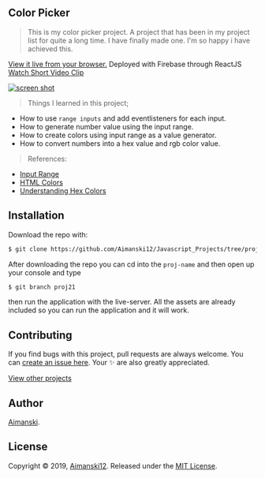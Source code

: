 ## Color Picker

> This is my color picker project. A project that has been in my project list for quite a long time. I have finally made one. I'm so happy i have achieved this.

[View it live from your browser.](http://bit.ly/aimanski-js21-colorpicker) Deployed with Firebase through ReactJS<br>
[Watch Short Video Clip](https://www.youtube.com/watch?v=NLSvcw116OY&feature=youtu.be) <br>

<div float="left">
  <a href="https://www.youtube.com/watch?v=NLSvcw116OY&feature=youtu.be">
    <img src="https://github.com/Aimanski12/proj-resource/blob/master/libs/proj-js21-colorpicker.gif" alt="screen shot">
  </a>
</div>

> Things I learned in this project;
  * How to use `range inputs` and add eventlisteners for each input.
  * How to generate number value using the input range.
  * How to create colors using input range as a value generator.
  * How to convert numbers into a hex value and rgb color value.

  > References:
  * [Input Range](https://developer.mozilla.org/en-US/docs/Web/HTML/Element/input/range)
  * [HTML Colors](https://htmlcolorcodes.com/)
  * [Understanding Hex Colors](https://www.pluralsight.com/blog/tutorials/understanding-hexadecimal-colors-simple)

## Installation

Download the repo with:

```bash
$ git clone https://github.com/Aimanski12/Javascript_Projects/tree/proj21 proj-name
```

After downloading the repo you can cd into the `proj-name` and then open up your console and type 

```bash
$ git branch proj21
```

then run the application with the live-server. All the assets are already included so you can run the application and it will work. 

## Contributing

If you find bugs with this project, pull requests are always welcome. You can [create an issue here](https://github.com/Aimanski12/Javascript_Projects/issues/new).
Your :sparkles: are also greatly appreciated.

[View other projects](http://bit.ly/aiman-javascript-projects)

## Author

[Aimanski](http://bit.ly/aiman-profile-github).

## License 

Copyright © 2019, [Aimanski12](http://bit.ly/aiman-profile-github).
Released under the [MIT License](LICENSE).

